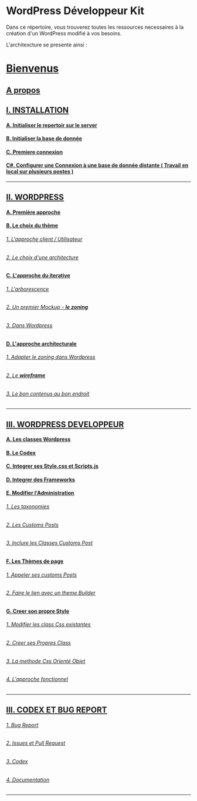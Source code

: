 # WordPress Développeur Kit

Dans ce répertoire, vous trouverez toutes les ressources necessaires à la création d'un WordPress modifié à vos besoins.

L'architexcture se presente ainsi :

# [Bienvenus](/Ma6Tvacoder-Docs/WordpressDevelopperKit/wiki/)
## [A propos](/Ma6Tvacoder-Docs/WordpressDevelopperKit/wiki/A-propos)
## [<u>I. INSTALLATION](/Ma6Tvacoder-Docs/WordpressDevelopperKit/wiki/Installation)
#### [A. Initialiser le repertoir sur le server](/Ma6Tvacoder-Docs/WordpressDevelopperKit/wiki/A.Initialiser-Repertoir)
#### [B. Initialiser la base de donnée](/Ma6Tvacoder-Docs/WordpressDevelopperKit/wiki/B.Initialiser-Bdd)
#### [C. Premiere connexion](/Ma6Tvacoder-Docs/WordpressDevelopperKit/wiki/C.Premiere-Connexion)
#### [C#. Configurer une Connexion à une base de donnée distante](/Ma6Tvacoder-Docs/WordpressDevelopperKit/wiki/C#.Connexion-Distante-Locale) ( Travail en local sur plusieurs postes )
---

## [<u>II. WORDPRESS](/Ma6Tvacoder-Docs/WordpressDevelopperKit/wiki/Wordpress)
#### [<u>A. Première approche](/Ma6Tvacoder-Docs/WordpressDevelopperKit/wiki/A.Premiere-Approche)
#### [<u>B. Le choix du thème](/Ma6Tvacoder-Docs/WordpressDevelopperKit/wiki/B.Choix-Theme)
###### [1. L'approche client / Utilisateur](/Ma6Tvacoder-Docs/WordpressDevelopperKit/wiki/B.Choix-Theme#)
###### [2. Le choix d'une architecture](/Ma6Tvacoder-Docs/WordpressDevelopperKit/wiki/B.Choix-Theme#)
#### [<u>C. L'approche du iterative](/Ma6Tvacoder-Docs/WordpressDevelopperKit/wiki/C.Iterative)
###### [1. L'arborescence](/Ma6Tvacoder-Docs/WordpressDevelopperKit/wiki/C.Iterative#)
###### [2. Un premier Mockup - **le zoning**](/Ma6Tvacoder-Docs/WordpressDevelopperKit/wiki/C.Iterative#)
###### [3. Dans Wordpress](/Ma6Tvacoder-Docs/WordpressDevelopperKit/wiki/C.Iterative#)
#### [<u>D. L'approche architecturale](/Ma6Tvacoder-Docs/WordpressDevelopperKit/wiki/D.Architecture)
###### [1. Adapter le zoning dans Wordpress](/Ma6Tvacoder-Docs/WordpressDevelopperKit/wiki/D.Architecture#)
###### [2. Le **wireframe**](/Ma6Tvacoder-Docs/WordpressDevelopperKit/wiki/D.Architecture#)
###### [3. Le bon contenus au bon endroit](/Ma6Tvacoder-Docs/WordpressDevelopperKit/wiki/D.Architecture#)
---

## [<u>III. WORDPRESS DEVELOPPEUR](/Ma6Tvacoder-Docs/WordpressDevelopperKit/wiki/Wordpress-Dev)
#### [<u>A. Les classes Wordpress](/Ma6Tvacoder-Docs/WordpressDevelopperKit/wiki/A.Les-Class-Wp)
#### [<u>B. Le Codex](/Ma6Tvacoder-Docs/WordpressDevelopperKit/wiki/B.Codex)
#### [<u>C. Integrer ses Style.css et Scripts.js](/Ma6Tvacoder-Docs/WordpressDevelopperKit/wiki/C.Custom-Style-Script)
#### [<u>D. Integrer des Frameworks](/Ma6Tvacoder-Docs/WordpressDevelopperKit/wiki/D.Frameworksp)
#### [<u>E. Modifier l'Administration](/Ma6Tvacoder-Docs/WordpressDevelopperKit/wiki/E.modifier-Admin)
###### [1. Les taxonomies](/Ma6Tvacoder-Docs/WordpressDevelopperKit/wiki/E.modifier-Admin#)
###### [2. Les Customs Posts](/Ma6Tvacoder-Docs/WordpressDevelopperKit/wiki/E.modifier-Admin#)
###### [3. Inclure les Classes Customs Post](/Ma6Tvacoder-Docs/WordpressDevelopperKit/wiki/E.modifier-Admin#)
#### [<u>F. Les Thèmes de page](/Ma6Tvacoder-Docs/WordpressDevelopperKit/wiki/F.Theme-Pages)
###### [1. Appeler ses customs Posts](/Ma6Tvacoder-Docs/WordpressDevelopperKit/wiki/F.Theme-Pages#)
###### [2. Faire le lien avec un theme Builder](/Ma6Tvacoder-Docs/WordpressDevelopperKit/wiki/F.Theme-Pages#)
#### [<u>G. Creer son propre Style](/Ma6Tvacoder-Docs/WordpressDevelopperKit/wiki/G.Own-Style)
###### [1. Modifier les class Css existantes](/Ma6Tvacoder-Docs/WordpressDevelopperKit/wiki/G.Own-Style#)
###### [2. Creer ses Propres Class](/Ma6Tvacoder-Docs/WordpressDevelopperKit/wiki/G.Own-Style#)
###### [3. La methode Css Orienté Objet](/Ma6Tvacoder-Docs/WordpressDevelopperKit/wiki/G.Own-Style#)
###### [4. L'approche fonctionnel](/Ma6Tvacoder-Docs/WordpressDevelopperKit/wiki/G.Own-Style#)
---

## [<u>III. CODEX ET BUG REPORT](/Ma6Tvacoder-Docs/WordpressDevelopperKit/wiki/Issue-Codex)
###### [1. Bug Report](/Ma6Tvacoder-Docs/WordpressDevelopperKit/wiki/Issue-Codex#)
###### [2. Issues et Pull Request](/Ma6Tvacoder-Docs/WordpressDevelopperKit/wiki/Issue-Codex#)
###### [3. Codex](/Ma6Tvacoder-Docs/WordpressDevelopperKit/wiki/Issue-Codex#)
###### [4. Documentation](/Ma6Tvacoder-Docs/WordpressDevelopperKit/wiki/Issue-Codex#)
---
